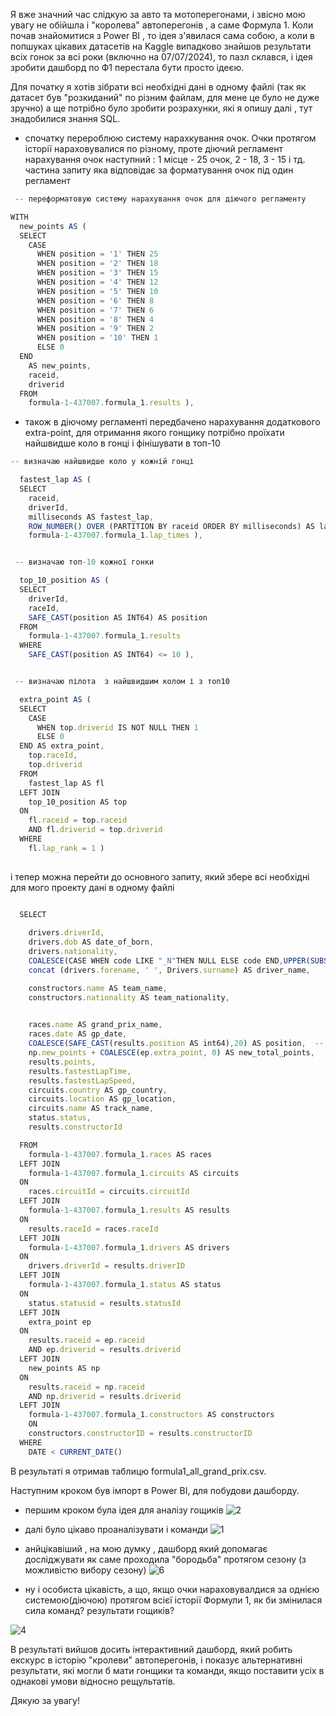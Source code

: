 Я вже значний час слідкую за авто та мотоперегонами, і звісно мою увагу не обійшла і "королева" автоперегонів , а саме Формула 1. Коли почав знайомитися з Power BI
, то ідея з'явилася сама собою, а коли в попшуках цікавих датасетів на Kaggle випадково знайшов результати всіх гонок за всі роки (включно на 07/07/2024), то пазл склався, і ідея зробити дашборд по Ф1 перестала бути просто ідеєю.

 Для початку я хотів зібрати всі необхідні дані в одному файлі (так як датасет був "розкиданий" по різним файлам, для мене це було не дуже зручно) а ще потрібно було зробити розрахунки, які я опишу далі , тут знадобилися знання SQL. 

* спочатку перероблюю систему нарахкування очок. Очки протягом історії нараховувалися по різному, проте діючий регламент нарахування очок наступний : 1 місце - 25 очок, 2 - 18, 3 - 15  і тд.
  частина запиту яка відповідає за форматування очок під один регламент 
``` javascript
 -- переформатовую систему нарахування очок для діючого регламенту 

WITH
  new_points AS (
  SELECT
    CASE
      WHEN position = '1' THEN 25
      WHEN position = '2' THEN 18
      WHEN position = '3' THEN 15
      WHEN position = '4' THEN 12
      WHEN position = '5' THEN 10
      WHEN position = '6' THEN 8
      WHEN position = '7' THEN 6
      WHEN position = '8' THEN 4
      WHEN position = '9' THEN 2
      WHEN position = '10' THEN 1
      ELSE 0
  END
    AS new_points,                     
    raceid,
    driverid                            
  FROM
    formula-1-437007.formula_1.results ),
```


* також в діючому регламенті передбачено нарахування додаткового extra-point, для отримання якого гонщику потрібно проїхати найшвидше коло в гонці і фінішувати в топ-10

``` javascript
-- визначаю найшвидше коло у кожній гонці

  fastest_lap AS (
  SELECT
    raceid,
    driverId,
    milliseconds AS fastest_lap,
    ROW_NUMBER() OVER (PARTITION BY raceid ORDER BY milliseconds) AS lap_rank   
    formula-1-437007.formula_1.lap_times ),


 -- визначаю топ-10 кожної гонки

  top_10_position AS (
  SELECT
    driverId,
    raceId,
    SAFE_CAST(position AS INT64) AS position
  FROM
    formula-1-437007.formula_1.results
  WHERE
    SAFE_CAST(position AS INT64) <= 10 ),  


 -- визначаю пілота  з найшвидшим колом і з топ10 

  extra_point AS (
  SELECT
    CASE
      WHEN top.driverid IS NOT NULL THEN 1
      ELSE 0
  END AS extra_point, 
    top.raceId,
    top.driverid
  FROM
    fastest_lap AS fl
  LEFT JOIN
    top_10_position AS top
  ON
    fl.raceid = top.raceid
    AND fl.driverid = top.driverid
  WHERE
    fl.lap_rank = 1 )               
  
  ```

і тепер можна перейти до основного запиту, який збере всі необхідні для мого проекту дані в одному файлі

``` javascript

  SELECT
    
    drivers.driverId,
    drivers.dob AS date_of_born,
    drivers.nationality,
    COALESCE(CASE WHEN code LIKE "_N"THEN NULL ELSE code END,UPPER(SUBSTRING(driverref,1,3))) AS driver_code,  -- надаю код(зазвичай перші три літери прізвища) кожному гонщику(в деяких код відсутній)
    concat (drivers.forename, ' ', Drivers.surname) AS driver_name,

    constructors.name AS team_name,
    constructors.nationality AS team_nationality,

  
    races.name AS grand_prix_name,
    races.date AS gp_date,
    COALESCE(SAFE_CAST(results.position AS int64),20) AS position,  -- надаю  місце за яке не отримується очок (20) усім гонщикам що не фінішували 
    np.new_points + COALESCE(ep.extra_point, 0) AS new_total_points,       -- рахую очки які б отримали гощики за новою системою включно з extra-point            
    results.points,                                                              
    results.fastestLapTime,
    results.fastestLapSpeed,
    circuits.country AS gp_country,
    circuits.location AS gp_location,
    circuits.name AS track_name,
    status.status,
    results.constructorId

  FROM
    formula-1-437007.formula_1.races AS races
  LEFT JOIN
    formula-1-437007.formula_1.circuits AS circuits
  ON
    races.circuitId = circuits.circuitId
  LEFT JOIN
    formula-1-437007.formula_1.results AS results
  ON
    results.raceId = races.raceId
  LEFT JOIN
    formula-1-437007.formula_1.drivers AS drivers
  ON
    drivers.driverId = results.driverID
  LEFT JOIN
    formula-1-437007.formula_1.status AS status
  ON
    status.statusid = results.statusId
  LEFT JOIN
    extra_point ep
  ON
    results.raceid = ep.raceid
    AND ep.driverid = results.driverid
  LEFT JOIN
    new_points AS np
  ON
    results.raceid = np.raceid
    AND np.driverid = results.driverid
  LEFT JOIN 
    formula-1-437007.formula_1.constructors AS constructors
    ON 
    constructors.constructorID = results.constructorID
  WHERE
    DATE < CURRENT_DATE() 
```

В результаті я отримав таблицю formula1_all_grand_prix.csv. 

Наступним кроком був імпорт в Power BI, для побудови дашборду.

* першим кроком була ідея для аналізу гощиків
![2](https://github.com/user-attachments/assets/5eba4e21-c449-4369-b84b-364c59f65ba3)

* далі було цікаво проаналізувати і команди
  ![1](https://github.com/user-attachments/assets/2e7e909b-4f8d-4baf-98b0-5fb34948aef5)

* анйцікавіший , на мою думку , дашборд який допомагає досліджувати як саме проходила "бородьба" протягом сезону (з можливістю вибору сезону)
  ![6](https://github.com/user-attachments/assets/2f2bd717-51dd-4f22-8586-a61badddad97)

* ну і особиста цікавість, а що, якщо очки нараховувалдися за однією системою(діючою) протягом всієї історії Формули 1, як би змінилася сила команд? результати гощиків?
  
![4](https://github.com/user-attachments/assets/5def2440-0536-4352-bbfc-60cf38305d7d)


В результаті вийшов досить інтерактивний дашборд, який робить екскурс в історію "кролеви" автоперегонів, і показує альтернативні результати, які могли б мати гонщики та команди, якщо поставити усіх в однакові умови відносно рещультатів.


Дякую за увагу!
  





